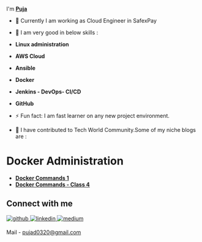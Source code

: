 I'm **[Puja](https://linkedin.com/in/pujastack)** 

- 🔭 Currently I am working as Cloud Engineer in SafexPay 
- 🌱 I am very good in below skills :

- **Linux administration**
- **AWS Cloud**
- **Ansible**
- **Docker**
- **Jenkins - DevOps- CI/CD**
- **GitHub**
 
- ⚡ Fun fact: I am fast learner on any new project environment.

  
- 🌱 I have contributed to Tech World Community.Some of my niche blogs are :

# Docker Administration

- **[Docker Commands 1](https://blog.cloudnloud.com/docker-administration-series-docker-commands-1)** 
- **[Docker Commands - Class 4](https://blog.cloudnloud.com/docker-administration-series-docker-commands)**

## Connect with me  
<a href="https://github.com/Puja123das" target="_blank">
<img src=https://img.shields.io/badge/github-%2324292e.svg?&style=for-the-badge&logo=github&logoColor=white alt=github style="margin-bottom: 5px;" />
</a>
<a href="https://linkedin.com/in/pujastack" target="_blank">
<img src=https://img.shields.io/badge/linkedin-%231E77B5.svg?&style=for-the-badge&logo=linkedin&logoColor=white alt=linkedin style="margin-bottom: 5px;" />
</a>
<a href="https://medium.com/@pujastack" target="_blank">
<img src=https://img.shields.io/badge/medium-%231E77B5.svg?&style=for-the-badge&logo=medium&logoColor=white alt=medium style="margin-bottom: 5px;" />
</a>


 
  

Mail - pujad0320@gmail.com
  




